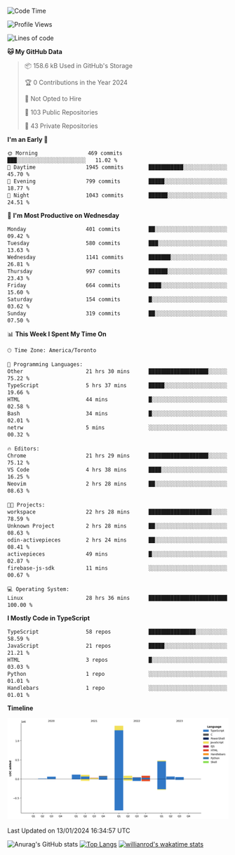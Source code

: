 <!--START_SECTION:waka-->
![Code Time](http://img.shields.io/badge/Code%20Time-1%2C059%20hrs%2022%20mins-blue)

![Profile Views](http://img.shields.io/badge/Profile%20Views-6-blue)

![Lines of code](https://img.shields.io/badge/From%20Hello%20World%20I%27ve%20Written-2.6%20million%20lines%20of%20code-blue)

**🐱 My GitHub Data** 

> 📦 158.6 kB Used in GitHub's Storage 
 > 
> 🏆 0 Contributions in the Year 2024
 > 
> 🚫 Not Opted to Hire
 > 
> 📜 103 Public Repositories 
 > 
> 🔑 43 Private Repositories 
 > 
**I'm an Early 🐤** 

```text
🌞 Morning                469 commits         ███░░░░░░░░░░░░░░░░░░░░░░   11.02 % 
🌆 Daytime                1945 commits        ███████████░░░░░░░░░░░░░░   45.70 % 
🌃 Evening                799 commits         █████░░░░░░░░░░░░░░░░░░░░   18.77 % 
🌙 Night                  1043 commits        ██████░░░░░░░░░░░░░░░░░░░   24.51 % 
```
📅 **I'm Most Productive on Wednesday** 

```text
Monday                   401 commits         ██░░░░░░░░░░░░░░░░░░░░░░░   09.42 % 
Tuesday                  580 commits         ███░░░░░░░░░░░░░░░░░░░░░░   13.63 % 
Wednesday                1141 commits        ███████░░░░░░░░░░░░░░░░░░   26.81 % 
Thursday                 997 commits         ██████░░░░░░░░░░░░░░░░░░░   23.43 % 
Friday                   664 commits         ████░░░░░░░░░░░░░░░░░░░░░   15.60 % 
Saturday                 154 commits         █░░░░░░░░░░░░░░░░░░░░░░░░   03.62 % 
Sunday                   319 commits         ██░░░░░░░░░░░░░░░░░░░░░░░   07.50 % 
```


📊 **This Week I Spent My Time On** 

```text
🕑︎ Time Zone: America/Toronto

💬 Programming Languages: 
Other                    21 hrs 30 mins      ███████████████████░░░░░░   75.22 % 
TypeScript               5 hrs 37 mins       █████░░░░░░░░░░░░░░░░░░░░   19.66 % 
HTML                     44 mins             █░░░░░░░░░░░░░░░░░░░░░░░░   02.58 % 
Bash                     34 mins             █░░░░░░░░░░░░░░░░░░░░░░░░   02.01 % 
netrw                    5 mins              ░░░░░░░░░░░░░░░░░░░░░░░░░   00.32 % 

🔥 Editors: 
Chrome                   21 hrs 29 mins      ███████████████████░░░░░░   75.12 % 
VS Code                  4 hrs 38 mins       ████░░░░░░░░░░░░░░░░░░░░░   16.25 % 
Neovim                   2 hrs 28 mins       ██░░░░░░░░░░░░░░░░░░░░░░░   08.63 % 

🐱‍💻 Projects: 
workspace                22 hrs 28 mins      ████████████████████░░░░░   78.59 % 
Unknown Project          2 hrs 28 mins       ██░░░░░░░░░░░░░░░░░░░░░░░   08.63 % 
odin-activepieces        2 hrs 24 mins       ██░░░░░░░░░░░░░░░░░░░░░░░   08.41 % 
activepieces             49 mins             █░░░░░░░░░░░░░░░░░░░░░░░░   02.87 % 
firebase-js-sdk          11 mins             ░░░░░░░░░░░░░░░░░░░░░░░░░   00.67 % 

💻 Operating System: 
Linux                    28 hrs 36 mins      █████████████████████████   100.00 % 
```

**I Mostly Code in TypeScript** 

```text
TypeScript               58 repos            ███████████████░░░░░░░░░░   58.59 % 
JavaScript               21 repos            █████░░░░░░░░░░░░░░░░░░░░   21.21 % 
HTML                     3 repos             █░░░░░░░░░░░░░░░░░░░░░░░░   03.03 % 
Python                   1 repo              ░░░░░░░░░░░░░░░░░░░░░░░░░   01.01 % 
Handlebars               1 repo              ░░░░░░░░░░░░░░░░░░░░░░░░░   01.01 % 
```



**Timeline**

![Lines of Code chart](https://raw.githubusercontent.com/wise-introvert/wise-introvert/master/assets/bar_graph.png)


 Last Updated on 13/01/2024 16:34:57 UTC
<!--END_SECTION:waka-->

![Anurag's GitHub stats](https://github-readme-stats.vercel.app/api?username=wise-introvert&count_private=true&show_icons=true)
[![Top Langs](https://github-readme-stats.vercel.app/api/top-langs/?username=wise-introvert&langs_count=10)](https://github.com/anuraghazra/github-readme-stats)
[![willianrod's wakatime stats](https://github-readme-stats.vercel.app/api/wakatime?username=wiseintrovert)](https://github.com/anuraghazra/github-readme-stats)
